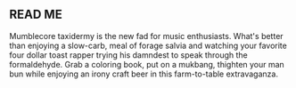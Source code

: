 ## READ ME

Mumblecore taxidermy is the new fad for 
music enthusiasts. What's better than 
enjoying a slow-carb, meal of forage salvia and 
watching your favorite four dollar toast rapper 
trying his damndest to speak through the 
formaldehyde. Grab a coloring book, put on a 
mukbang, thighten your man bun while enjoying 
an irony craft beer in this farm-to-table 
extravaganza. 
